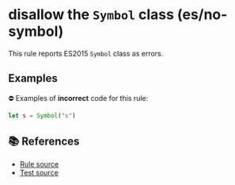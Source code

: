# disallow the `Symbol` class (es/no-symbol)

This rule reports ES2015 `Symbol` class as errors.

## Examples

⛔ Examples of **incorrect** code for this rule:

```js
let s = Symbol("s")
```

## 📚 References

- [Rule source](https://github.com/mysticatea/eslint-plugin-es/blob/v1.2.0/lib/rules/no-symbol.js)
- [Test source](https://github.com/mysticatea/eslint-plugin-es/blob/v1.2.0/tests/lib/rules/no-symbol.js)
